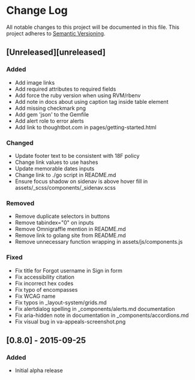 # Change Log
All notable changes to this project will be documented in this file.
This project adheres to [Semantic Versioning](http://semver.org/).

## [Unreleased][unreleased]
### Added
- Add image links
- Add required attributes to required fields
- Add force the ruby version when using RVM/rbenv
- Add note in docs about using caption tag inside table element
- Add missing checkmark png
- Add gem 'json' to the Gemfile
- Add alert role to error alerts
- Add link to thoughtbot.com in pages/getting-started.html

### Changed
- Update footer text to be consistent with 18F policy
- Change link values to use hashes
- Update memorable dates inputs
- Change link to ./go script in README.md
- Ensure focus shadow on sidenav is above hover fill in assets/_scss/components/_sidenav.scss

### Removed
- Remove duplicate selectors in buttons
- Remove tabindex="0" on inputs
- Remove Omnigraffle mention in README.md
- Remove link to golang site from README.md
- Remove unnecessary function wrapping in assets/js/components.js

### Fixed
- Fix title for Forgot username in Sign in form
- Fix accessibility citation
- Fix incorrect hex codes
- Fix typo of encompasses
- Fix WCAG name
- Fix typos in _layout-system/grids.md
- Fix alertdialog spelling in _components/alerts.md documentation
- Fix aria-hidden note in documentation in _components/accordions.md
- Fix visual bug in va-appeals-screenshot.png

## [0.8.0] - 2015-09-25
### Added
- Initial alpha release
